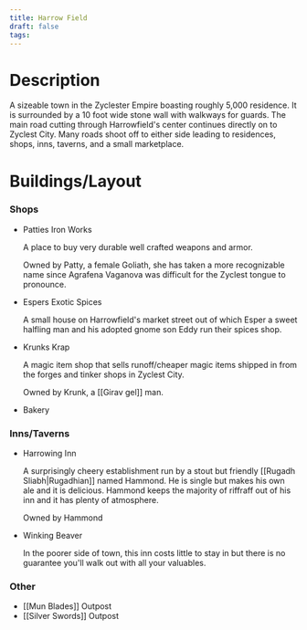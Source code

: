 ```yaml
---
title: Harrow Field
draft: false
tags:
---
```

# Description

A sizeable town in the Zyclester Empire boasting roughly 5,000 residence. It is surrounded by a 10 foot wide stone wall with walkways for guards. The main road cutting through Harrowfield's center continues directly on to Zyclest City. Many roads shoot off to either side leading to residences, shops, inns, taverns, and a small marketplace.

# Buildings/Layout

### Shops

- Patties Iron Works
    
    A place to buy very durable well crafted weapons and armor.
    
    Owned by Patty, a female Goliath, she has taken a more recognizable name since Agrafena Vaganova was difficult for the Zyclest tongue to pronounce.
    
- Espers Exotic Spices
    
    A small house on Harrowfield's market street out of which Esper a sweet halfling man and his adopted gnome son Eddy run their spices shop.
    
- Krunks Krap
    
    A magic item shop that sells runoff/cheaper magic items shipped in from the forges and tinker shops in Zyclest City.
    
    Owned by Krunk, a [[Girav gel]] man.
    
- Bakery

### Inns/Taverns

- Harrowing Inn
    
    A surprisingly cheery establishment run by a stout but friendly [[Rugadh Sliabh|Rugadhian]] named Hammond. He is single but makes his own ale and it is delicious. Hammond keeps the majority of riffraff out of his inn and it has plenty of atmosphere.
    
    Owned by Hammond
    
- Winking Beaver
    
    In the poorer side of town, this inn costs little to stay in but there is no guarantee you'll walk out with all your valuables.
    

### Other

- [[Mun Blades]] Outpost
- [[Silver Swords]] Outpost
